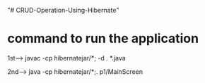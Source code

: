 "# CRUD-Operation-Using-Hibernate" 

# command to run the application

1st--> javac -cp hibernatejar/*; -d . *.java

2nd--> java -cp hibernatejar/*;. p1/MainScreen
